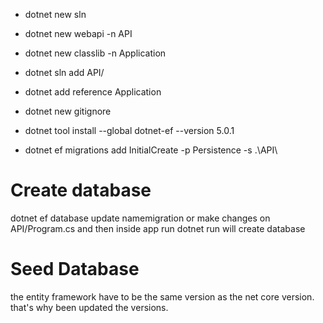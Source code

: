 - dotnet new sln
- dotnet new webapi -n API
- dotnet new classlib -n Application

- dotnet sln add API/

- dotnet add reference Application

- dotnet new gitignore

- dotnet tool install --global dotnet-ef --version 5.0.1
- dotnet ef migrations add InitialCreate -p Persistence -s .\API\

# Create database
dotnet ef database update namemigration or make changes on API/Program.cs and then inside app run dotnet run will create database


# Seed Database
the entity framework have to be the same version as the net core version. that's why been updated the versions.